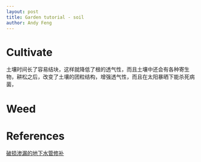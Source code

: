 ```yaml
---
layout: post
title: Garden tutorial - soil
author: Andy Feng
---
```


# Cultivate
土壤时间长了容易结块，这样就降低了根的透气性，而且土壤中还会有各种寄生物，耕松之后，改变了土壤的团粒结构，增强透气性，而且在太阳暴晒下能杀死病菌， 

# Weed

# References

[破损渗漏的地下水管修补](https://www.youtube.com/atch?v=1divTh1Erq0)